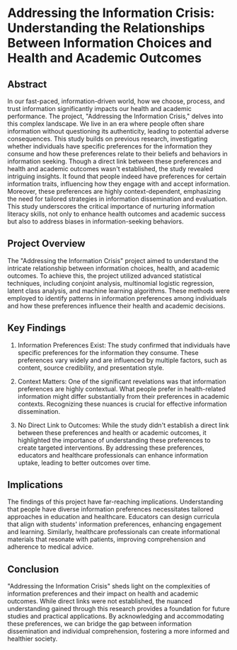 # Addressing the Information Crisis: Understanding the Relationships Between Information Choices and Health and Academic Outcomes

## Abstract

In our fast-paced, information-driven world, how we choose, process, and trust information significantly impacts our health and academic performance. The project, "Addressing the Information Crisis," delves into this complex landscape. We live in an era where people often share information without questioning its authenticity, leading to potential adverse consequences. This study builds on previous research, investigating whether individuals have specific preferences for the information they consume and how these preferences relate to their beliefs and behaviors in information seeking. Though a direct link between these preferences and health and academic outcomes wasn't established, the study revealed intriguing insights. It found that people indeed have preferences for certain information traits, influencing how they engage with and accept information. Moreover, these preferences are highly context-dependent, emphasizing the need for tailored strategies in information dissemination and evaluation. This study underscores the critical importance of nurturing information literacy skills, not only to enhance health outcomes and academic success but also to address biases in information-seeking behaviors.

## Project Overview

The "Addressing the Information Crisis" project aimed to understand the intricate relationship between information choices, health, and academic outcomes. To achieve this, the project utilized advanced statistical techniques, including conjoint analysis, multinomial logistic regression, latent class analysis, and machine learning algorithms. These methods were employed to identify patterns in information preferences among individuals and how these preferences influence their health and academic decisions.

## Key Findings

1. Information Preferences Exist: The study confirmed that individuals have specific preferences for the information they consume. These preferences vary widely and are influenced by multiple factors, such as content, source credibility, and presentation style.

2. Context Matters: One of the significant revelations was that information preferences are highly contextual. What people prefer in health-related information might differ substantially from their preferences in academic contexts. Recognizing these nuances is crucial for effective information dissemination.

3. No Direct Link to Outcomes: While the study didn't establish a direct link between these preferences and health or academic outcomes, it highlighted the importance of understanding these preferences to create targeted interventions. By addressing these preferences, educators and healthcare professionals can enhance information uptake, leading to better outcomes over time.

## Implications

The findings of this project have far-reaching implications. Understanding that people have diverse information preferences necessitates tailored approaches in education and healthcare. Educators can design curricula that align with students' information preferences, enhancing engagement and learning. Similarly, healthcare professionals can create informational materials that resonate with patients, improving comprehension and adherence to medical advice.

## Conclusion

"Addressing the Information Crisis" sheds light on the complexities of information preferences and their impact on health and academic outcomes. While direct links were not established, the nuanced understanding gained through this research provides a foundation for future studies and practical applications. By acknowledging and accommodating these preferences, we can bridge the gap between information dissemination and individual comprehension, fostering a more informed and healthier society.
